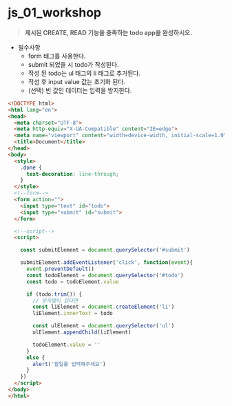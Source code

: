 # js_01_workshop





> **제시된 CREATE, READ 기능을 충족하는 todo app을 완성하시오.**

- 필수사항
  - form 태그를 사용한다.
  - submit 되었을 시 todo가 작성된다. 
  - 작성 된 todo는 ul 태그의 li 태그로 추가된다. 
  - 작성 후 input value 값는 초기화 된다. 
  - (선택) 빈 값인 데이터는 입력을 방지한다.



```html
<!DOCTYPE html>
<html lang="en">
<head>
  <meta charset="UTF-8">
  <meta http-equiv="X-UA-Compatible" content="IE=edge">
  <meta name="viewport" content="width=device-width, initial-scale=1.0">
  <title>Document</title>
</head>
<body>
  <style>
    .done {
      text-decoration: line-through;
    }
  </style>
  <!--form-->
  <form action="">
    <input type="text" id="todo">
    <input type="submit" id="submit">
  </form>

  <!--script-->
  <script>

    const submitElement = document.querySelector('#submit')

    submitElement.addEventListener('click', function(event){
      event.preventDefault()
      const todoElement = document.querySelector('#todo')
      const todo = todoElement.value

      if (todo.trim()) {
        // 문자열이 있다면
        const liElement = document.createElement('li')
        liElement.innerText = todo

        const ulElement = document.querySelector('ul')
        ulElement.appendChild(liElement)

        todoElement.value = ''      
      }
      else {
        alert('할일을 입력해주세요')
      }
    })
  </script>
</body>
</html>
```

